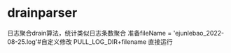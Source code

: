# drainparser
日志聚合drain算法，统计类似日志条数聚合
准备fileName = 'ejunlebao_2022-08-25.log'#自定义修改  PULL_LOG_DIR+filename
直接运行

